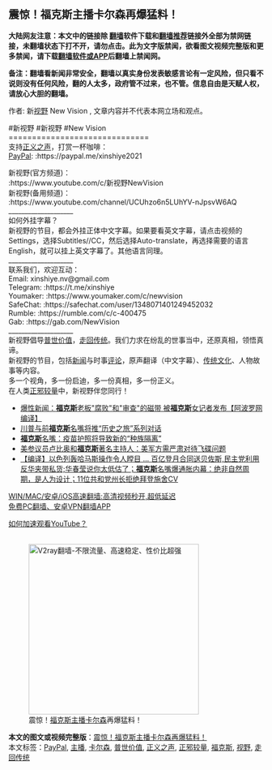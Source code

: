  <h2>震惊！福克斯主播卡尔森再爆猛料！</h2> <p class="notice"><b>大陆网友注意：本文中的链接除 <a href="https://github.com/bannedbook/fanqiang" >翻墙</a>软件下载和<a href="https://github.com/killgcd/justmysocks/blob/master/README.md">翻墙推荐</a>链接外全部为禁网链接，未翻墙状态下打不开，请勿点击。此为文字版禁闻，欲看图文视频完整版和更多禁闻，请下载<a href="https://github.com/bannedbook/fanqiang">翻墙软件或APP</a>后翻墙上禁闻网。</p><p>备注：翻墙看新闻非常安全，翻墙以真实身份发表敏感言论有一定风险，但只看不说则没有任何风险，翻的人太多，政府管不过来，也不管。信息自由是天赋人权，请放心大胆的翻墙。</b></p>  <div class="entry"> <p>作者: 新<a href="https://www.bannedbook.org/bnews/tag/%E8%A7%86%E9%87%8E/" class="st_tag internal_tag" rel="tag" title="标签 视野 下的日志">视野</a> New Vision , 文章内容并不代表本网立场和观点。</p> <figure></figure> <p>#新视野 #新视野 #New Vision<br /> ==============================<br /> 支持<a href="https://www.bannedbook.org/bnews/tag/%E6%AD%A3%E4%B9%89%E4%B9%8B%E5%A3%B0/" class="st_tag internal_tag" rel="tag" title="标签 正义之声 下的日志">正义之声</a>，打赏一杯咖啡：<br /> <a href="https://www.bannedbook.org/bnews/tag/paypal/" class="st_tag internal_tag" rel="tag" title="标签 PayPal 下的日志">PayPal</a>: :https://paypal.me/xinshiye2021</p>  <p>新视野(官方频道)：<br /> :https://www.youtube.com/c/新视野NewVision<br /> 新视野(备用频道)：<br /> :https://www.youtube.com/channel/UCUhzo6n5LUhYV-nJpsvW6AQ<br /> ____________________<br /> 如何外挂字幕？<br /> 新视野的节目，都会外挂正体中文字幕。如果要看英文字幕，请点击视频的Settings，选择Subtitles//CC，然后选择Auto-translate，再选择需要的语言English，就可以挂上英文字幕了。其他语言同理。<br /> ____________________<br /> 联系我们，欢迎互动：<br /> Email: xinshiye.nv@gmail.com<br /> Telegram: :https://t.me/xinshiye<br /> Youmaker: :https://www.youmaker.com/c/newvision<br /> SafeChat: :https://safechat.com/user/1348071401249452032<br /> Rumble: :https://rumble.com/c/c-400475<br /> Gab: :https://gab.com/NewVision<br /> ____________________<br /> 新视野倡导<a href="https://www.bannedbook.org/bnews/tag/%e6%99%ae%e4%b8%96%e4%bb%b7%e5%80%bc/" class="st_tag internal_tag" rel="tag" title="标签 普世价值 下的日志">普世价值</a>，<a href="https://www.bannedbook.org/bnews/tag/%E8%B5%B0%E5%9B%9E%E4%BC%A0%E7%BB%9F/" class="st_tag internal_tag" rel="tag" title="标签 走回传统 下的日志">走回传统</a>。我们力求在纷乱的世事当中，还原真相，领悟真谛。<br /> 新视野的节目，包括<span class='wp_keywordlink_affiliate'><a href="https://www.bannedbook.org/" title="新闻">新闻</a></span>与时事<span class='wp_keywordlink_affiliate'><a href="https://www.bannedbook.org/bnews/comments/" title="新闻评论" target="_blank">评论</a></span>，原声翻译（中文字幕）、<span class='wp_keywordlink_affiliate'><a href="https://www.bannedbook.org/bnews/tculture/" title="传统文化" target="_blank">传统文化</a></span>、人物故事等内容。<br /> 多一个视角，多一份启迪，多一份真相，多一份正义。<br /> 在人类<a href="https://www.bannedbook.org/bnews/tag/%E6%AD%A3%E9%82%AA%E8%BE%83%E9%87%8F/" class="st_tag internal_tag" rel="tag" title="标签 正邪较量 下的日志">正邪较量</a>中，新视野伴您同行！</p> <ul class='op-related-articles' title='相关阅读'> <li><a href='https://www.bannedbook.org/bnews/cnnews/20210616/1567940.html' target='_blank'>爆性新闻：<b>福克斯</b>老板"腐败"和"审查"的磁带 被<b>福克斯</b>女记者发布【阿波罗网编译】</a></li> <li><a href='https://www.bannedbook.org/bnews/cnnews/20210609/1563413.html' target='_blank'>川普与前<b>福克斯</b>名嘴将推“历史之旅”系列对话</a></li> <li><a href='https://www.bannedbook.org/bnews/comments/20210604/1559646.html' target='_blank'><b>福克斯</b>名嘴：疫苗护照将导致新的“种族隔离”</a></li> <li><a href='https://www.bannedbook.org/bnews/cnnews/20210518/1549116.html' target='_blank'>美参议员卢比奥和<b>福克斯</b>著名主持人：美军方需严肃对待飞碟问题</a></li> <li><a href='https://www.bannedbook.org/bnews/bannedvideo/20210513/1545922.html' target='_blank'>【编译】以色列轰哈马斯操作令人瞠目 ... 百亿登月合同送贝佐斯,民主党利用反华夹带私货;华春莹说你太低估了；<b>福克斯</b>名嘴爆通胀内幕：绝非自然周期，是人为设计；11位共和党州长拒绝拜登施舍CV</a></li> </ul> <p class="texttj"> <a href="https://github.com/bannedbook/fanqiang/wiki/V2ray%E6%9C%BA%E5%9C%BA" target="_blank">WIN/MAC/安卓/iOS高速翻墙:高清视频秒开,超低延迟</a><br/> <a href="https://github.com/bannedbook/fanqiang/wiki/%E7%A6%81%E9%97%BB%E7%BD%91%E5%AE%89%E5%8D%93%E7%BF%BB%E5%A2%99%E6%96%B0%E9%97%BBAPP" target="_blank">免费PC翻墙、安卓VPN翻墙APP</a></p> <p><a href='https://www.bannedbook.org/bnews/topimagenews/20180409/925596.html' target='_blank'>如何加速观看YouTube？ </a></p> <figure class='op-interactive'><br/><a href="https://github.com/bannedbook/fanqiang/wiki/V2ray%E6%9C%BA%E5%9C%BA"><img src="https://raw.githubusercontent.com/bannedbook/fanqiang/master/v2ss/images/v2free.jpg" width="336" alt="V2ray翻墙-不限流量、高速稳定、性价比超强"></a><br/><figcaption>震惊！<a href="https://www.bannedbook.org/bnews/tag/%e7%a6%8f%e5%85%8b%e6%96%af/" class="st_tag internal_tag" rel="tag" title="标签 福克斯 下的日志">福克斯</a><a href="https://www.bannedbook.org/bnews/tag/%e4%b8%bb%e6%92%ad/" class="st_tag internal_tag" rel="tag" title="标签 主播 下的日志">主播</a><a href="https://www.bannedbook.org/bnews/tag/%e5%8d%a1%e5%b0%94%e6%a3%ae/" class="st_tag internal_tag" rel="tag" title="标签 卡尔森 下的日志">卡尔森</a>再爆猛料！</figcaption></figure> </p> <a name='sharetosocial'></a>       <div><b>本文的图文或视频完整版</b>：<a href='https://www.bannedbook.org/bnews/comments/20210618/1569091.html'>震惊！福克斯主播卡尔森再爆猛料！</a></div>  </div><!--END ENTRY--> <div class="postfooter"> <div>本文标签：<a href="https://www.bannedbook.org/bnews/tag/paypal/" rel="tag">PayPal</a>, <a href="https://www.bannedbook.org/bnews/tag/%e4%b8%bb%e6%92%ad/" rel="tag">主播</a>, <a href="https://www.bannedbook.org/bnews/tag/%e5%8d%a1%e5%b0%94%e6%a3%ae/" rel="tag">卡尔森</a>, <a href="https://www.bannedbook.org/bnews/tag/%e6%99%ae%e4%b8%96%e4%bb%b7%e5%80%bc/" rel="tag">普世价值</a>, <a href="https://www.bannedbook.org/bnews/tag/%E6%AD%A3%E4%B9%89%E4%B9%8B%E5%A3%B0/" rel="tag">正义之声</a>, <a href="https://www.bannedbook.org/bnews/tag/%E6%AD%A3%E9%82%AA%E8%BE%83%E9%87%8F/" rel="tag">正邪较量</a>, <a href="https://www.bannedbook.org/bnews/tag/%e7%a6%8f%e5%85%8b%e6%96%af/" rel="tag">福克斯</a>, <a href="https://www.bannedbook.org/bnews/tag/%E8%A7%86%E9%87%8E/" rel="tag">视野</a>, <a href="https://www.bannedbook.org/bnews/tag/%E8%B5%B0%E5%9B%9E%E4%BC%A0%E7%BB%9F/" rel="tag">走回传统</a></div>  </div><!--END POSTFOOTER--> 